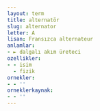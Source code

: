 ```yaml
---
layout: term
title: alternatör
slug: alternator
letter: A
lisan: Fransızca alternateur
anlamlar:
- ► dalgalı akım üreteci
ozellikler:
- - isim
  - fizik
ornekler:
- - ''
orneklerkaynak:
- - ''
---
```

